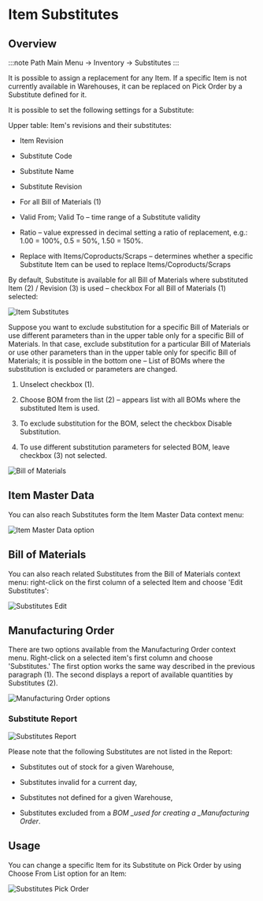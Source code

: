 # Item Substitutes

## Overview

:::note Path
Main Menu → Inventory → Substitutes
:::

It is possible to assign a replacement for any Item. If a specific Item is not currently available in Warehouses, it can be replaced on Pick Order by a Substitute defined for it.

It is possible to set the following settings for a Substitute:

Upper table: Item's revisions and their substitutes:

- Item Revision

- Substitute Code

- Substitute Name

- Substitute Revision

- For all Bill of Materials (1)

- Valid From; Valid To – time range of a Substitute validity

- Ratio – value expressed in decimal setting a ratio of replacement, e.g.:
  1.00 = 100%,
  0.5 = 50%,
  1.50 = 150%.

- Replace with Items/Coproducts/Scraps – determines whether a specific Substitute Item can be used to replace Items/Coproducts/Scraps

By default, Substitute is available for all Bill of Materials where substituted Item (2) / Revision (3) is used – checkbox For all Bill of Materials (1) selected:

![Item Substitutes](./media/substitutes-general.webp)

Suppose you want to exclude substitution for a specific Bill of Materials or use different parameters than in the upper table only for a specific Bill of Materials. In that case, exclude substitution for a particular Bill of Materials or use other parameters than in the upper table only for specific Bill of Materials; it is possible in the bottom one – List of BOMs where the substitution is excluded or parameters are changed.

1. Unselect checkbox (1).

2. Choose BOM from the list (2) – appears list with all BOMs where the substituted Item is used.

3. To exclude substitution for the BOM, select the checkbox Disable Substitution.

4. To use different substitution parameters for selected BOM, leave checkbox (3) not selected.

![Bill of Materials](./media/substitutes-bill-of%20materials.webp)

## Item Master Data

You can also reach Substitutes form the Item Master Data context menu:

![Item Master Data option](./media/substitutes-item-master-data-options.webp)

## Bill of Materials

You can also reach related Substitutes from the Bill of Materials context menu: right-click on the first column of a selected Item and choose 'Edit Substitutes':

![Substitutes Edit](./media/substitutes-edit.webp)

## Manufacturing Order

There are two options available from the Manufacturing Order context menu. Right-click on a selected item's first column and choose 'Substitutes.' The first option works the same way described in the previous paragraph (1). The second displays a report of available quantities by Substitutes (2).

![Manufacturing Order options](./media/substitutes-manufacturing-order-options.webp)

### Substitute Report

![Substitutes Report](./media/substitutes-report.webp)

Please note that the following Substitutes are not listed in the Report:

- Substitutes out of stock for a given Warehouse,

- Substitutes invalid for a current day,

- Substitutes not defined for a given Warehouse,

- Substitutes excluded from a _BOM \_used for creating a \_Manufacturing Order_.

## Usage

You can change a specific Item for its Substitute on Pick Order by using Choose From List option for an Item:

![Substitutes Pick Order](./media/substitutes-pick-order.webp)
